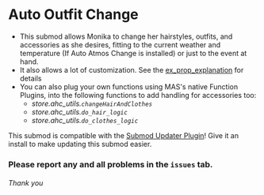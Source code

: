 # Auto Outfit Change
- This submod allows Monika to change her hairstyles, outfits, and accessories as she desires, fitting to the current weather and temperature (If Auto Atmos Change is installed) or just to the event at hand.
- It also allows a lot of customization. See the [ex_prop_explanation](game/Submods/Auto%20Hair%20Change/ex_prop_explanation.md) for details
- You can also plug your own functions using MAS's native Function Plugins, into the following functions to add handling for accessories too:
  - *store.ahc_utils.`changeHairAndClothes`*
  - *store.ahc_utils.`do_hair_logic`*
  - *store.ahc_utils.`do_clothes_logic`*

This submod is compatible with the [Submod Updater Plugin](https://github.com/Booplicate/MAS-Submods-SubmodUpdaterPlugin/releases/latest)! Give it an install to make updating this submod easier.

### Please report any and all problems in the `issues` tab.
###### Thank you
